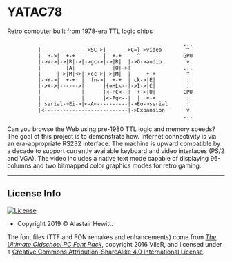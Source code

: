 # YATAC78
Retro computer built from 1978-era TTL logic chips
```
                                                         ...
          |--------------->SC->|------->C=}->video        ^
          |  H->|  +-+         |  +-+     ^              GPU
          |->V->|->|R|->|->gc->|->|R|  |->G->audio        v
          |        |A|            |O|->|                 ...
          |     |->|M|<>|->cc->|->|M|  |     +-+          ^
          |->Y->|  +-+  |  fn->|  +-+  | ck->|E|          :
          |->X->|------>|      |{=HL<--|->I->|C|          :
          |             |      |<-PC<--|  +->|U|         CPU
          |             |      |<-Pg<--|  |  +-+          :
          | serial->Ei->|<-A<----------|->Eo->serial      :
          |<---------------------------|->Expansion       v
                                                         ...
```
Can you browse the Web using pre-1980 TTL logic and memory speeds? The goal of this project is to demonstrate how. Internet connectivity is via an era-appropriate RS232 interface. The machine is upward compatible by a decade to support currently available keyboard and video interfaces (PS/2 and VGA). The video includes a native text mode capable of displaying 96-columns and two bitmapped color graphics modes for retro gaming.

---

## License Info

[![License](https://img.shields.io/badge/license-GPLv3-brightgreen.svg)](https://www.gnu.org/licenses/gpl-3.0.en.html)
- Copyright 2019 © Alastair Hewitt.

The font files (TTF and FON remakes and enhancements) come from [_The Ultimate Oldschool PC Font Pack_](http://int10h.org/oldschool-pc-fonts/), copyright 2016 VileR, and licensed under a [Creative Commons Attribution-ShareAlike 4.0 International License](http://creativecommons.org/licenses/by-sa/4.0/).
